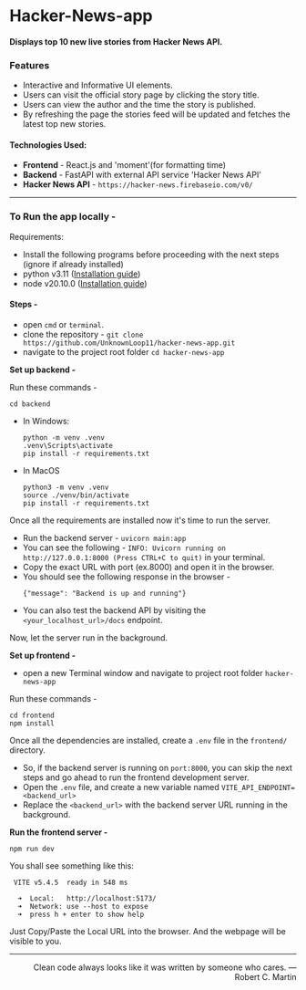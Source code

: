 # Hacker-News-app

#### Displays top 10 new live stories from Hacker News API.

### Features
- Interactive and Informative UI elements.
- Users can visit the official story page by clicking the story title.
- Users can view the author and the time the story is published.
- By refreshing the page the stories feed will be updated and fetches the latest top new stories.

#### Technologies Used: 
- **Frontend** - React.js and 'moment'(for formatting time)
- **Backend** - FastAPI with external API service 'Hacker News API'
- **Hacker News API** - `https://hacker-news.firebaseio.com/v0/`

<hr />

### To Run the app locally -

Requirements:
- Install the following programs before proceeding with the next steps (ignore if already installed)
- python v3.11 ([Installation guide](https://realpython.com/installing-python/))
- node v20.10.0 ([Installation guide](https://www.geeksforgeeks.org/installation-of-node-js-on-windows/))

#### Steps -
- open `cmd` or `terminal`.
- clone the repository - `git clone https://github.com/UnknownLoop11/hacker-news-app.git`
- navigate to the project root folder `cd hacker-news-app`

**Set up backend -** 

Run these commands -
```
cd backend
```
- In Windows:
  ```
  python -m venv .venv
  .venv\Scripts\activate
  pip install -r requirements.txt
  ```
- In MacOS
  ```
  python3 -m venv .venv
  source ./venv/bin/activate
  pip install -r requirements.txt
  ```
Once all the requirements are installed now it's time to run the server.
- Run the backend server - `uvicorn main:app`
- You can see the following - `INFO: Uvicorn running on http://127.0.0.1:8000 (Press CTRL+C to quit)` in your terminal.
- Copy the exact URL with port (ex.8000) and open it in the browser.
- You should see the following response in the browser -
  ```
  {"message": "Backend is up and running"}
  ```
- You can also test the backend API by visiting the `<your_localhost_url>/docs` endpoint.

Now, let the server run in the background.

**Set up frontend -**
- open a new Terminal window and navigate to project root folder `hacker-news-app`

Run these commands - 
```
cd frontend
npm install
```
Once all the dependencies are installed, create a `.env` file in the `frontend/` directory.
- So, if the backend server is running on `port:8000`, you can skip the next steps and go ahead to run the frontend development server.
- Open the `.env` file, and create a new variable named `VITE_API_ENDPOINT=<backend_url>`
- Replace the `<backend_url>` with the backend server URL running in the background.

**Run the frontend server -**

```
npm run dev
```
You shall see something like this:
```
 VITE v5.4.5  ready in 548 ms

  ➜  Local:   http://localhost:5173/
  ➜  Network: use --host to expose
  ➜  press h + enter to show help
```
Just Copy/Paste the Local URL into the browser. And the webpage will be visible to you.

<hr />

<p style="text-align:end;">Clean code always looks like it was written by someone who cares. — Robert C. Martin</p>









